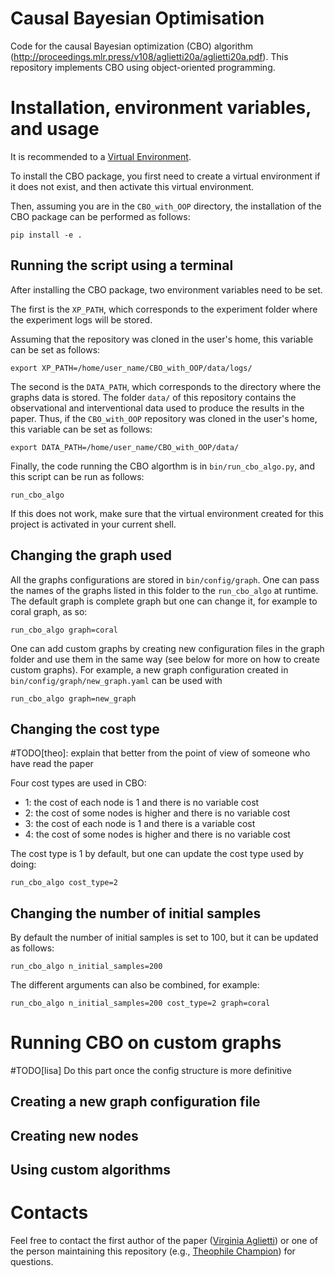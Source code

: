 # Causal Bayesian Optimisation

Code for the causal Bayesian optimization (CBO) algorithm (http://proceedings.mlr.press/v108/aglietti20a/aglietti20a.pdf).
This repository implements CBO using object-oriented programming.

# Installation, environment variables, and usage

It is recommended to a [Virtual Environment](https://docs.python.org/3/library/venv.html).

To install the CBO package, you first need to create a virtual environment if it does not exist, and then activate this virtual environment.

Then, assuming you are in the `CBO_with_OOP` directory, the installation of the CBO package can be performed as follows:
```
pip install -e .
```

## Running the script using a terminal

After installing the CBO package, two environment variables need to be set.

The first is the `XP_PATH`, which corresponds to the experiment folder where the experiment logs will be stored.

Assuming that the repository was cloned in the user's home, this variable can be set as follows:
```
export XP_PATH=/home/user_name/CBO_with_OOP/data/logs/
```

The second is the `DATA_PATH`, which corresponds to the directory where the graphs data is stored.
The folder `data/` of this repository contains the observational and interventional data used to produce the results in the paper.
Thus, if the `CBO_with_OOP` repository was cloned in the user's home, this variable can be set as follows:
```
export DATA_PATH=/home/user_name/CBO_with_OOP/data/
```

Finally, the code running the CBO algorthm is in `bin/run_cbo_algo.py`, and this script can be run as follows:
```
run_cbo_algo
```
If this does not work, make sure that the virtual environment created for this project is activated in your current 
shell.

## Changing the graph used

All the graphs configurations are stored in `bin/config/graph`.
One can pass the names of the graphs listed in this folder to the `run_cbo_algo` at runtime. 
The default graph is complete graph but one can change it, for example to coral graph, as so:
```
run_cbo_algo graph=coral
```
One can add custom graphs by creating new configuration files in the graph folder and use them in the
same way (see below for more on how to create custom graphs). For example, a new graph configuration created 
in `bin/config/graph/new_graph.yaml` can be used with
```
run_cbo_algo graph=new_graph
```

## Changing the cost type

#TODO[theo]: explain that better from the point of view of someone who have read the paper

Four cost types are used in CBO:
- 1: the cost of each node is 1 and there is no variable cost
- 2: the cost of some nodes is higher and there is no variable cost
- 3: the cost of each node is 1 and there is a variable cost
- 4: the cost of some nodes is higher and there is no variable cost

The cost type is 1 by default, but one can update the cost type used by doing:
```
run_cbo_algo cost_type=2
```

## Changing the number of initial samples

By default the number of initial samples is set to 100, but it can be updated as follows:
```
run_cbo_algo n_initial_samples=200
```

The different arguments can also be combined, for example:
```
run_cbo_algo n_initial_samples=200 cost_type=2 graph=coral
```

# Running CBO on custom graphs
#TODO[lisa] Do this part once the config structure is more definitive

## Creating a new graph configuration file

## Creating new nodes

## Using custom algorithms



# Contacts

Feel free to contact the first author of the paper ([Virginia Aglietti](https://warwick.ac.uk/fac/sci/statistics/staff/research_students/aglietti/)) 
or one of the person maintaining this repository (e.g., [Theophile Champion](https://scholar.google.co.uk/citations?user=gjSgc9kAAAAJ&hl=en)) for questions.
